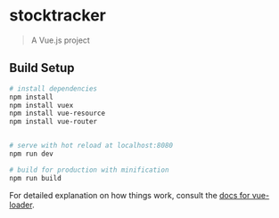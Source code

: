# stocktracker

> A Vue.js project

## Build Setup

``` bash
# install dependencies
npm install
npm install vuex
npm install vue-resource
npm install vue-router


# serve with hot reload at localhost:8080
npm run dev

# build for production with minification
npm run build
```

For detailed explanation on how things work, consult the [docs for vue-loader](http://vuejs.github.io/vue-loader).
